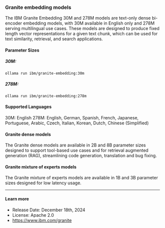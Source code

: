 ### Granite embedding models

The IBM Granite Embedding 30M and 278M models are text-only dense bi-encoder embedding models, with 30M available in English only and 278M serving multilingual use cases. These models are designed to produce fixed length vector representations for a given text chunk, which can be used for text similarity, retrieval, and search applications.

#### Parameter Sizes

##### 30M:

```
ollama run ibm/granite-embedding:30m
```

##### 278M:

```
ollama run ibm/granite-embedding:278m
```

#### Supported Languages

30M: English 278M: English, German, Spanish, French, Japanese, Portuguese, Arabic, Czech, Italian, Korean, Dutch, Chinese (Simplified)

#### Granite dense models

The Granite dense models are available in 2B and 8B parameter sizes designed to support tool-based use cases and for retrieval augmented generation (RAG), streamlining code generation, translation and bug fixing.

#### Granite mixture of experts models

The Granite mixture of experts models are available in 1B and 3B parameter sizes designed for low latency usage.

---

#### Learn more

- Release Date: December 18th, 2024
- License: Apache 2.0
- https://www.ibm.com/granite